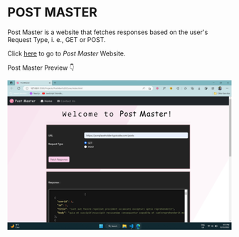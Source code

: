 # POST MASTER

Post Master is a website that fetches responses based on the user's Request Type, i. e., GET or POST.

Click <a href="https://Kakuli-coder.github.io/PostMaster/" alt="PostMaster website" target="_blank">here</a> to go to *Post Master* Website. </br>

Post Master Preview 👇

<img src="images/preview.png" alt="The BIT Library Preview">
